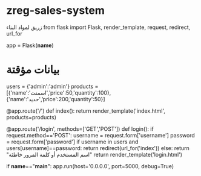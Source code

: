 # zreg-sales-system
زريق لمواد البناء 
from flask import Flask, render_template, request, redirect, url_for

app = Flask(__name__)

# بيانات مؤقتة
users = {'admin':'admin'}
products = [{'name':'اسمنت','price':50,'quantity':100},
            {'name':'حديد','price':200,'quantity':50}]

@app.route('/')
def index():
    return render_template('index.html', products=products)

@app.route('/login', methods=['GET','POST'])
def login():
    if request.method=='POST':
        username = request.form['username']
        password = request.form['password']
        if username in users and users[username]==password:
            return redirect(url_for('index'))
        else:
            return "اسم المستخدم أو كلمة المرور خاطئة"
    return render_template('login.html')

if __name__=="__main__":
    app.run(host='0.0.0.0', port=5000, debug=True)
